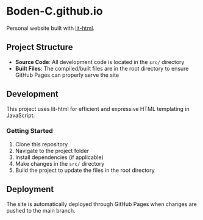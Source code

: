 # Boden-C.github.io

Personal website built with [lit-html](https://lit.dev/docs/libraries/standalone-templates/).

## Project Structure

- **Source Code**: All development code is located in the `src/` directory
- **Built Files**: The compiled/built files are in the root directory to ensure GitHub Pages can properly serve the site

## Development

This project uses lit-html for efficient and expressive HTML templating in JavaScript.

### Getting Started

1. Clone this repository
2. Navigate to the project folder
3. Install dependencies (if applicable)
4. Make changes in the `src/` directory
5. Build the project to update the files in the root directory

## Deployment

The site is automatically deployed through GitHub Pages when changes are pushed to the main branch.
